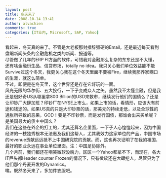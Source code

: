 ```yaml
---
layout: post
title: 冬天来了
date: 2008-10-14 13:41
author: alvachien
comments: true
categories: [IT业内, Microsoft, SAP, Yahoo]
---
```

<div id="bp-5CD1AA99D25FD840_139-content">
<div>看起来，冬天真的来了。不管是大老板那封措辞强硬的Email，还是最近每天看到盘踞新闻头条的金融危机之类的新闻、报道等。</div>
<div>尽管做了几年的ERP FI方面的软件，可惜我对金融那么复杂的东东还是不太懂，还有啥金融衍生品、信贷市场，totally no idea。我只关心我们单位效益能不能Survive过这个冬天，我更关心我在这个冬天里面不要被Fire，继续我那养家糊口的生涯，就这么简单。</div>
<div> </div>
<div>不过，即便是在冬天里，这个世界还是存在它好玩的一面。</div>
<div> </div>
<div>风光无限的华尔街、五大投行，一下子变成众人之矢。虽然我不太懂金融，但是我还是很好奇US从哪里拿800 Billion的USD来救市，继续发行他们的国债么？还是让印钞厂大肆加班？印钞厂在NYSE上市么，如果上市的话，看情形，应该大有前途和钱途的。如果US真的只是大印钞票的话，那美元的持续走低，以及全球性的通胀所导致的恶果，GOD！要是不印钞票，而是发行国债，那谁会出来买单呢？是美国最大的债主中国么？</div>
<div>我们在这些在外企的打工的，尤其还算名企里面，一下子人心惶惶起来，因为中国经济的一枝独秀根本无法惠及我们这帮人，尤其我效力这家单位的产品，中国市场的revenue贡献远远抵不上中国研究院的贡献。而，这也再次证明了在我的祖国，最好的职业永远在事业单位里面。注：中国足协除外。</div>
<div>几个月前，我们都还在嘲笑微软没魄力，区区一个Yahoo都拿不下，而现在，各大IT巨头都Header counter Frozen的情况下，只有微软还在大肆挖人，尽管只为了他们那个丹麦开发的Dynamics。</div>
<div> </div>
<div>唉。既然冬天来了，多加件衣服吧。</div>
</div>
